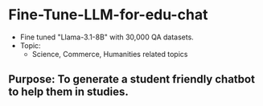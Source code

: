 # Fine-Tune-LLM-for-edu-chat

* Fine tuned "Llama-3.1-8B" with 30,000 QA datasets. 
* Topic:
  * Science, Commerce, Humanities related topics

 ## Purpose: To generate a student friendly chatbot to help them in studies.

